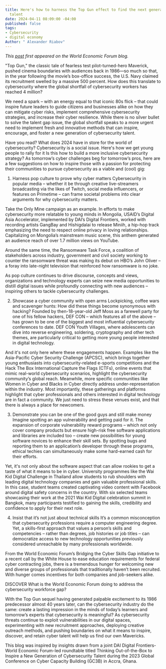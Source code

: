 ```yaml
---
title: Here's how to harness the Top Gun effect to find the next generation of cyber
  talent
date: 2024-04-11 08:09:00 -04:00
published: false
tags:
- Cybersecurity
- digital economy
Author: " Alexander Riabov"
---
```


*This [post](https://www.weforum.org/agenda/2024/02/cybersecurity-talent-next-generation/) first appeared on the World Economic Forum blog.*

"Top Gun," the classic tale of fearless test pilot-turned-hero Maverick, pushed cinema boundaries with audiences back in 1986—so much so that, in the year following the movie’s box-office success, the U.S. Navy claimed its recruitment swelled by a massive 500 percent. How does this translate to cybersecurity where the global shortfall of cybersecurity workers has reached 4 million?

We need a spark – with an energy equal to that iconic 80s flick – that could inspire future leaders to guide citizens and businesses alike on how they can mitigate cyber risks, implement comprehensive cybersecurity strategies, and increase their cyber resilience. While there is no silver bullet to solve the talent gap issue, the global shortfall speaks to a more urgent need to implement fresh and innovative methods that can inspire, encourage, and foster a new generation of cybersecurity talent.

Have you read?
What does 2024 have in store for the world of cybersecurity?
Cybersecurity is a social issue. Here's how we get young people to rally for it
Is this how to build a more inclusive cybersecurity strategy?
As tomorrow’s cyber challenges beg for tomorrow’s pros, here are a few suggestions on how to inspire those with a passion for protecting their communities to pursue cybersecurity as a viable and (cool) gig:

1. Harness pop culture to prove why cyber matters
Cybersecurity in popular media – whether it be through creative live-streamers broadcasting via the likes of Twitch, social media influencers, or features on Primetime – can frame societal problems into clear arguments for why cybersecurity matters.

Take the Only Mine campaign as an example. In efforts to make cybersecurity more relatable to young minds in Mongolia, USAID’s Digital Asia Accelerator, implemented by DAI’s Digital Frontiers, worked with recording artists GangBay and Hishigdalai to release Miniih, a hip-hop track emphasizing the need to respect online privacy in loving relationships. Capitalizing on Mongolia’s mainstream music scene, this anthem generated an audience reach of over 1.7 million views on YouTube.

Around the same time, the Ransomware Task Force, a coalition of stakeholders across industry, government and civil society working to counter the ransomware threat was making its debut on HBO’s John Oliver – a foray into late-night television that reinforced how ransomware is no joke.

As pop culture continues to drive discourse, concepts and views, organizations and technology experts can seize new media opportunities to distill digital issues while profoundly connecting with new audiences – inspiring others to tackle cybersecurity challenges.

2. Showcase a cyber community with open arms
Lockpicking, coffee wars and scavenger hunts: How did these things become synonymous with hacking? Founded by then-18-year-old Jeff Moss as a farewell party for one of his fellow hackers, DEF CON – which features all of the above – has grown to be one of the biggest and most influential cybersecurity conferences to date. DEF CON Youth Villages, where adolescents can dive into reverse engineering, soldering, cryptography and other tech themes, are particularly critical to getting more young people interested in digital technology.

And it's not only here where these engagements happen. Examples like the Asia-Pacific Cyber Security Challenge (APCSC), which brings together young enthusiasts into cybersecurity-related e-sports competitions and the Hack The Box International Capture the Flags (CTFs), online events that mimic real-world cybersecurity scenarios, highlight the cybersecurity community’s global reach. Meanwhile, more specific communities like Women in Cyber and Blacks in Cyber directly address under-representation within the industry. Most importantly, these gatherings and platforms highlight that cyber professionals and others interested in digital technology are in fact a community. We just need to stress these venues exist, and that there is always a place for newcomers.


3. Demonstrate you can be one of the good guys and still make money
Imagine spotting an app vulnerability and getting paid for it. The expansion of corporate vulnerability reward programs – which not only cover company products but ensure high-risk free software applications and libraries are included too – create new possibilities for young software novices to enhance their skill sets. By spotting bugs and reporting them to an application’s developer through these programs, ethical techies can simultaneously make some hard-earned cash for their efforts.

Yet, it's not only about the software aspect that can allow rookies to get a taste of what it means to be in cyber. University programmes like the Wai Kid Digital Challenge in Thailand allow students to rub shoulders with leading digital technology companies and gain valuable professional skills. In this case, student teams created captivating video content with Facebook around digital safety concerns in the country. With six selected teams showcasing their work at the 2021 Wai Kid Digital celebration summit in Bangkok, many participants testified to gaining the skills, credibility and confidence to apply for their next role.

4. Insist that it’s not just about technical skills
It’s a common misconception that cybersecurity professions require a computer engineering degree. Yet, a skills-first approach that values a person’s skills and competencies – rather than degrees, job histories or job titles – can democratize access to new technology opportunities previously considered unreachable by many professionals worldwide.

From the World Economic Forum’s Bridging the Cyber Skills Gap initiative to a recent call by the White House to ease education requirements for federal cyber contracting jobs, there is a tremendous hunger for welcoming new and diverse groups of professionals that traditionally haven’t been recruited. With hunger comes incentives for both companies and job-seekers alike.

DISCOVER
What is the World Economic Forum doing to address the cybersecurity workforce gap?









With the Top Gun sequel having generated palpable excitement to its 1986 predecessor almost 40 years later, can the cybersecurity industry do the same: create a lasting impression in the minds of today’s learners and tomorrow’s experts that cybersecurity is meaningful? As cybersecurity threats continue to exploit vulnerabilities in our digital spaces, experimenting with new recruitment approaches, deploying creative outreach methods, and pushing boundaries on what it means to inspire, discover, and retain cyber talent will help us find our own Mavericks.

This blog was inspired by insights drawn from a joint DAI Digital Frontiers-World Economic Forum-led roundtable titled Thinking Out-of-the-Box to Inspire a New Generation of Cybersecurity Talent during the 2023 Global Conference on Cyber Capacity Building (GC3B) in Accra, Ghana.